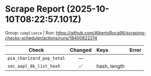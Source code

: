# Scrape Report (2025-10-10T08:22:57.101Z)

Group: `compliance`  |  Run: https://github.com/AlbertoRoca96/scraping-checks-scheduler/actions/runs/18400822214

| Check | Changed | Keys | Error |
|---|:---:|:--|:--|
| `psa_charizard_pop_total` | — |  |  |
| `sec_aapl_8k_list_hash` | ✅ | hash, length |  |
